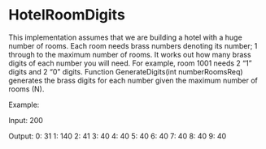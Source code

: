 # HotelRoomDigits
This implementation assumes that we are building a hotel with a huge number of rooms. Each room needs brass numbers denoting its number; 1 through to the maximum number of rooms. It works out how many brass digits of each number you will need. For example, room 1001 needs 2 “1” digits and 2 “0” digits.
Function GenerateDigits(int numberRoomsReq) generates the brass digits for each number given the maximum number of rooms (N).

 Example:
 
Input:
200


Output:
0: 31
1: 140
2: 41
3: 40
4: 40
5: 40
6: 40
7: 40
8: 40
9: 40


